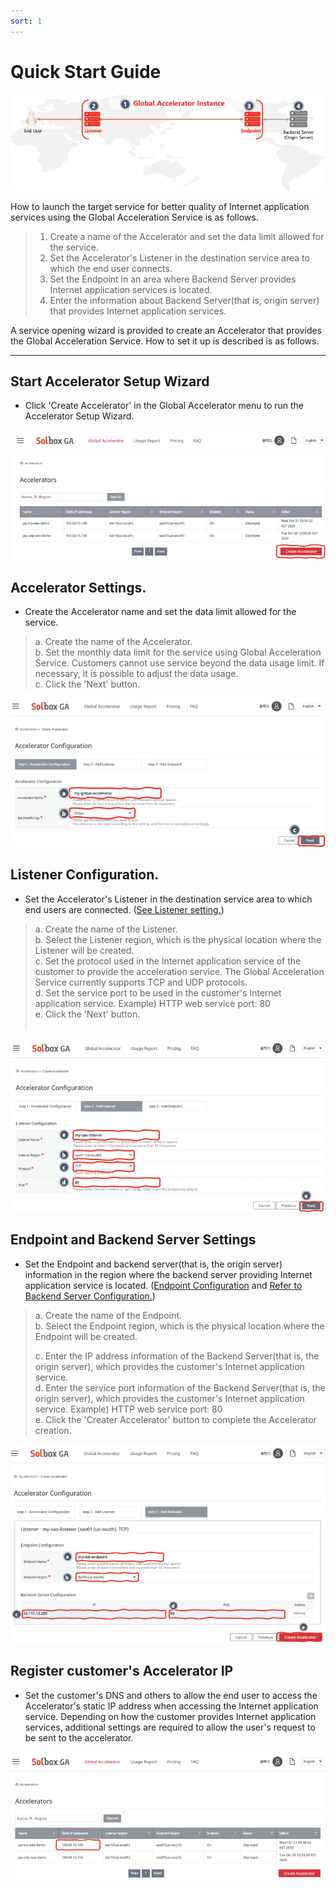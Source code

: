 ```yaml
---
sort: 1
---
```


# Quick Start Guide

![Quick Start Guide](/images/QuickStart_guide.png)

How to launch the target service for better quality of Internet application services using the Global Acceleration Service is as follows.


> 1. Create a name of the Accelerator and set the data limit allowed for the service.
> 2. Set the Accelerator's Listener in the destination service area to which the end user connects. 
> 3. Set the Endpoint in an area where Backend Server provides Internet application services is located.
> 4. Enter the information about Backend Server(that is, origin server) that provides Internet application services.    

A service opening wizard is provided to create an Accelerator that provides the Global Acceleration Service. How to set it up is described is as follows.

---
## Start Accelerator Setup Wizard

* Click 'Create Accelerator' in the Global Accelerator menu to run the Accelerator Setup Wizard.

![Start Accelerator Setup](/images/QuickStart_Wizard_exec.png)

## Accelerator Settings.

* Create the Accelerator name and set the data limit allowed for the service.

> a. Create the name of the Accelerator.<br>
> b. Set the monthly data limit for the service using Global Acceleration Service. Customers cannot use service beyond the data usage limit. If necessary, it is possible to adjust the data usage.<br>
> c. Click the 'Next' button.<br>


![Accelerator Setting Screenshot](/images/QuickStart_Wizard_Accelerator.png)
  
## Listener Configuration.

* Set the Accelerator's Listener in the destination service area to which end users are connected. ([See Listener setting.](/doc/Listener.html#listener-modify))

> a. Create the name of the Listener.<br>
> b. Select the Listener region, which is the physical location where the Listener will be created.<br>
> c. Set the protocol used in the Internet application service of the customer to provide the acceleration service. The Global Acceleration Service currently supports TCP and UDP protocols.<br>
> d. Set the service port to be used in the customer's Internet application service. Example) HTTP web service port: 80<br>
> e. Click the 'Next' button.<br> 

![Listener Setting Screenshot](/images/QuickStart_Wizard_Listener.png)

## Endpoint and Backend Server Settings

* Set the Endpoint and backend server(that is, the origin server) information in the region where the backend server providing Internet application service is located. ([Endpoint Configuration](/doc/Endpoint.html#endpoint-Edit) and [Refer to Backend Server Configuration.](/doc/Endpoint.html#backend-server-Edit))

> a. Create the name of the Endpoint.<br>
> b. Select the Endpoint region, which is the physical location where the Endpoint will be created.<br>
>
> c. Enter the IP address information of the Backend Server(that is, the origin server), which provides the customer's Internet application service.<br>
> d. Enter the service port information of the Backend Server(that is, the origin server), which provides the customer's Internet application service. Example) HTTP web service port: 80<br>
> e. Click the 'Creater Accelerator' button to complete the Accelerator creation.<br>

![Endpoint and Backend Server Setting Screenshot](/images/QuickStart_Wizard_Endpoint.png)

## Register customer's Accelerator IP

* Set the customer's DNS and others to allow the end user to access the Accelerator's static IP address when accessing the Internet application service. Depending on how the customer provides Internet application services, additional settings are required to allow the user's request to be sent to the accelerator.

![Accelerator IP Confirmation Screenshot](/images/QuickStart_Wizard_Last.png)


